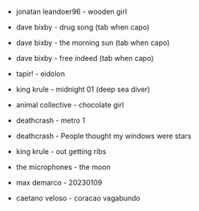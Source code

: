 - jonatan leandoer96 - wooden girl
- dave bixby - drug song (tab when capo)
- dave bixby - the morning sun (tab when capo)
- dave bixby - free indeed (tab when capo)
- tapir! - eidolon
- king krule - midnight 01 (deep sea diver)
- animal collective - chocolate girl
- deathcrash - metro 1
- deathcrash - People thought my windows were stars


- king krule - out getting ribs
- the microphones - the moon
- max demarco - 20230109
- caetano veloso - coracao vagabundo
